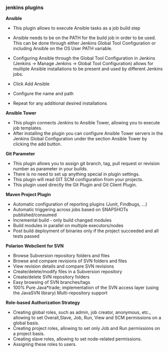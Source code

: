 ### jenkins plugins

**Ansible**  
- This plugin allows to execute Ansible tasks as a job build step  
- Ansible needs to be on the PATH for the build job in order to be used. This can be done through either Jenkins Global Tool Configuration or including Ansible on the OS User PATH variable.  

- Configuring Ansible through the Global Tool Configuration in Jenkins (Jenkins → Manage Jenkins → Global Tool Configuration) allows for multiple Ansible installations to be present and used by different Jenkins jobs.

- Click Add Ansible  
- Configure the name and path  
- Repeat for any additional desired installations  

**Ansible Tower**  
- This plugin connects Jenkins to Ansible Tower, allowing you to execute job templates.  
- After installing the plugin you can configure Ansible Tower servers in the Jenkins Global Configuration under the section Ansible Tower by clicking the add button.  

**Git Parameter**  
- This plugin allows you to assign git branch, tag, pull request or revision number as parameter in your  builds.
- There is no need to set up anything special in plugin settings.
- This plugin will read GIT SCM configuration from your projects.
- This plugin used directly the Git Plugin and Git Client Plugin.   

**Maven Project Plugin**  
- Automatic configuration of reporting plugins (Junit, Findbugs, ...)  
- Automatic triggering across jobs based on SNAPSHOTs published/consumed  
- Incremental build - only build changed modules  
- Build modules in parallel on multiple executors/nodes  
- Post build deployment of binaries only if the project succeeded and all tests passed   


**Polarion Webclient for SVN**  
- Browse Subversion repository folders and files
- Browse and compare revisions of SVN folders and files
- View revision details and compare SVN revisions
- Create/delete/modify files in a Subversion repository
- Create/delete SVN repository folders
- Easy browsing of SVN branches/tags
- 100% Pure Java*trade; implementation of the SVN access layer (using the JavaSVN library)
Multi-repository support   

**Role-based Authorization Strategy**   
- Creating global roles, such as admin, job creator, anonymous, etc., allowing to set Overall,Slave, Job, Run, View and SCM permissions on a global basis.  
- Creating project roles, allowing to set only Job and Run permissions on a project basis.  
-  Creating slave roles, allowing to set node-related permissions.
- Assigning these roles to users.    
